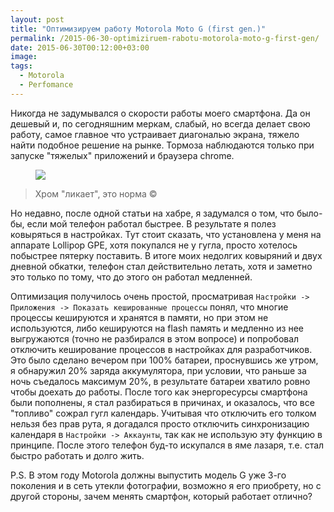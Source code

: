 ```yaml
---
layout: post
title: "Оптимизируем работу Motorola Moto G (first gen.)"
permalink: /2015-06-30-optimiziruem-rabotu-motorola-moto-g-first-gen/
date: 2015-06-30T00:12:00+03:00
image:
tags:
  - Motorola
  - Perfomance
---
```


Никогда не задумывался о скорости работы моего смартфона. Да он дешевый и, по сегодняшним меркам, слабый, но всегда делает свою работу, самое главное что устраивает диагональю экрана, тяжело найти подобное решение на рынке. Тормоза наблюдаются только при запуске "тяжелых" приложений и браузера chrome. 

<figure>
  <a href="https://c1.staticflickr.com/1/545/19280179456_8a0b70e8d4_h.jpg"><img src="https://c1.staticflickr.com/1/545/19280179456_8a0b70e8d4_h.jpg"></a>
</figure>

> Хром "ликает", это норма ©

Но недавно, после одной статьи на хабре, я задумался о том, что было-бы, если мой телефон работал быстрее. В результате я полез ковыряться в настройках. Тут стоит сказать, что установлена у меня на аппарате Lollipop GPE, хотя покупался не у гугла, просто хотелось побыстрее пятерку поставить. В итоге моих недолгих ковыряний и двух дневной обкатки, телефон стал действительно летать, хотя и заметно это только по тому, что до этого он работал медленней. 

Оптимизация получилось очень простой, просматривая `Настройки -> Приложения -> Показать кешированные процессы` понял, что многие процессы кешируются и хранятся в памяти, но при этом не используются, либо кешируются на flash память и медленно из нее выгружаются (точно не разбирался в этом вопросе) и попробовал отключить кеширование процессов в настройках для разработчиков. Это было сделано вечером при 100% батареи, проснувшись же утром, я обнаружил 20% заряда аккумулятора, при условии, что раньше за ночь съедалось максимум 20%, в результате батареи хватило ровно чтобы доехать до работы. После того как энергоресурсы смартфона были пополнены, я стал разбираться в причинах, и оказалось, что все "топливо" сожрал гугл календарь. Учитывая что отключить его толком нельзя без прав рута, я догадался просто отключить синхронизацию календаря в `Настройки -> Аккаунты`, так как не использую эту функцию в принципе. После этого телефон буд-то искупался в яме лазаря, т.е. стал быстро работать и долго жить. 

P.S. В этом году Motorola должны выпустить модель G уже 3-го поколения и в сеть утекли фотографии, возможно я его приобрету, но с другой стороны, зачем менять смартфон, который работает отлично?  
